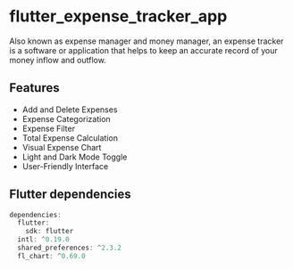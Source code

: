 # flutter_expense_tracker_app

Also known as expense manager and money manager, an expense tracker is a software or application that helps to keep an accurate record of your money inflow and outflow.


## Features

- Add and Delete Expenses
- Expense Categorization
- Expense Filter
- Total Expense Calculation
- Visual Expense Chart
- Light and Dark Mode Toggle
- User-Friendly Interface
  

## Flutter dependencies

```dart
dependencies:
  flutter:
    sdk: flutter
  intl: ^0.19.0
  shared_preferences: ^2.3.2
  fl_chart: ^0.69.0
```
